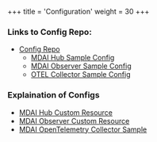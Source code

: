 +++
title = 'Configuration'
weight = 30
+++

### Links to Config Repo:
- [Config Repo](https://github.com/DecisiveAI/configs)
  - [MDAI Hub Sample Config](https://github.com/DecisiveAI/mdai-labs/blob/main/mdai/hub/0.8.5/hub_ref.yaml)
  - [MDAI Observer Sample Config](https://github.com/DecisiveAI/mdai-labs/blob/main/mdai/observer/0.8.5/observer_ref.yaml)
  - [OTEL Collector Sample Config](https://github.com/DecisiveAI/mdai-labs/blob/main/otel/otel_ref.yaml)

### Explaination of Configs
- [MDAI Hub Custom Resource](mdai_custom_resource_config.md)
- [MDAI Observer Custom Resource](mdai_observer_config.md)
- [MDAI OpenTelemetry Collector Sample](otel_collector_sample_config.md)
